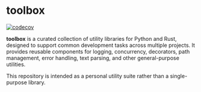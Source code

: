 # toolbox

[![codecov](https://codecov.io/gh/Glatzel/toolbox/graph/badge.svg?token=biKBmTxt99)](https://codecov.io/gh/Glatzel/toolbox)

**toolbox** is a curated collection of utility libraries for Python and Rust, designed to support common development tasks across multiple projects.
It provides reusable components for logging, concurrency, decorators, path management, error handling, text parsing, and other general-purpose utilities.

This repository is intended as a personal utility suite rather than a single-purpose library.
